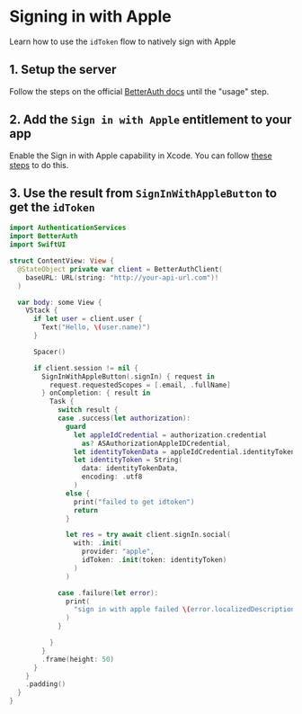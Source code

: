 #  Signing in with Apple

Learn how to use the `idToken` flow to natively sign with Apple

## 1. Setup the server

Follow the steps on the official [BetterAuth docs](https://www.better-auth.com/docs/authentication/apple) until the "usage" step.

## 2. Add the `Sign in with Apple` entitlement to your app

Enable the Sign in with Apple capability in Xcode. You can follow [these steps](https://developer.apple.com/documentation/authenticationservices/implementing-user-authentication-with-sign-in-with-apple#Configure-the-Sample-Code-Project) to do this.

## 3. Use the result from `SignInWithAppleButton` to get the `idToken`

```swift
import AuthenticationServices
import BetterAuth
import SwiftUI

struct ContentView: View {
  @StateObject private var client = BetterAuthClient(
    baseURL: URL(string: "http://your-api-url.com")!
  )

  var body: some View {
    VStack {
      if let user = client.user {
        Text("Hello, \(user.name)")
      }

      Spacer()

      if client.session != nil {
        SignInWithAppleButton(.signIn) { request in
          request.requestedScopes = [.email, .fullName]
        } onCompletion: { result in
          Task {
            switch result {
            case .success(let authorization):
              guard
                let appleIdCredential = authorization.credential
                  as? ASAuthorizationAppleIDCredential,
                let identityTokenData = appleIdCredential.identityToken,
                let identityToken = String(
                  data: identityTokenData,
                  encoding: .utf8
                )
              else {
                print("failed to get idtoken")
                return
              }

              let res = try await client.signIn.social(
                with: .init(
                  provider: "apple",
                  idToken: .init(token: identityToken)
                )
              )

            case .failure(let error):
              print(
                "sign in with apple failed \(error.localizedDescription)"
              )
            }

          }
        }
        .frame(height: 50)
      }
    }
    .padding()
  }
}
```
